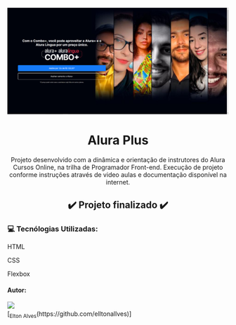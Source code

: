 ![Capa do cabeçalho do projeto.](https://github.com/elltonallves/aluraplus/blob/22e3d5706c12b605f7f71c9467eb04ac79b1cf7f/img/Captura%20de%20tela%202024-01-24%20153444.png)
<h1 align= "center"> Alura Plus </h1>
<p align= "center">Projeto desenvolvido com a dinâmica e orientação de instrutores do Alura Cursos Online, na trilha de Programador Front-end. Execução de projeto conforme instruções através de video aulas e documentação disponível na internet.</p>



<h2 align= "center"> ✔️ Projeto finalizado ✔️  </h2>

<h3>💻 Tecnólogias Utilizadas:</h3>
<p>HTML</p>
<p>CSS</p>
<p>Flexbox</p>

<h4>Autor:</h4>
<img loading="lazy" src="https://avatars.githubusercontent.com/u/152032361?v=4" width=115><br> [<sub>Elton Alves</sub>(https://github.com/elltonallves)]
